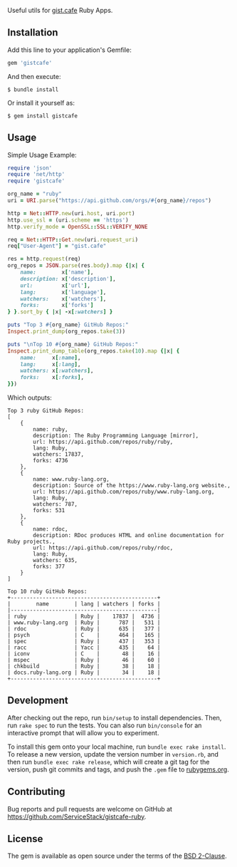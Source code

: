 Useful utils for [gist.cafe](https://gist.cafe) Ruby Apps.

## Installation

Add this line to your application's Gemfile:

```ruby
gem 'gistcafe'
```

And then execute:

    $ bundle install

Or install it yourself as:

    $ gem install gistcafe

## Usage

Simple Usage Example:

```ruby
require 'json'
require 'net/http'
require 'gistcafe'

org_name = "ruby"
uri = URI.parse("https://api.github.com/orgs/#{org_name}/repos")

http = Net::HTTP.new(uri.host, uri.port)
http.use_ssl = (uri.scheme == 'https')
http.verify_mode = OpenSSL::SSL::VERIFY_NONE

req = Net::HTTP::Get.new(uri.request_uri)
req["User-Agent"] = "gist.cafe"

res = http.request(req)
org_repos = JSON.parse(res.body).map {|x| {
    name:        x['name'],
    description: x['description'],
    url:         x['url'],
    lang:        x['language'],
    watchers:    x['watchers'],
    forks:       x['forks']
} }.sort_by { |x| -x[:watchers] }

puts "Top 3 #{org_name} GitHub Repos:"
Inspect.print_dump(org_repos.take(3))

puts "\nTop 10 #{org_name} GitHub Repos:"
Inspect.print_dump_table(org_repos.take(10).map {|x| {
    name:     x[:name],
    lang:     x[:lang],
    watchers: x[:watchers],
    forks:    x[:forks],
}})
```

Which outputs:

```
Top 3 ruby GitHub Repos:
[
    {
        name: ruby,
        description: The Ruby Programming Language [mirror],
        url: https://api.github.com/repos/ruby/ruby,
        lang: Ruby,
        watchers: 17837,
        forks: 4736
    },
    {
        name: www.ruby-lang.org,
        description: Source of the https://www.ruby-lang.org website.,
        url: https://api.github.com/repos/ruby/www.ruby-lang.org,
        lang: Ruby,
        watchers: 787,
        forks: 531
    },
    {
        name: rdoc,
        description: RDoc produces HTML and online documentation for Ruby projects.,
        url: https://api.github.com/repos/ruby/rdoc,
        lang: Ruby,
        watchers: 635,
        forks: 377
    }
]

Top 10 ruby GitHub Repos:
+----------------------------------------------+
|        name        | lang | watchers | forks |
|----------------------------------------------|
| ruby               | Ruby |    17837 |  4736 |
| www.ruby-lang.org  | Ruby |      787 |   531 |
| rdoc               | Ruby |      635 |   377 |
| psych              | C    |      464 |   165 |
| spec               | Ruby |      437 |   353 |
| racc               | Yacc |      435 |    64 |
| iconv              | C    |       48 |    16 |
| mspec              | Ruby |       46 |    60 |
| chkbuild           | Ruby |       38 |    18 |
| docs.ruby-lang.org | Ruby |       34 |    18 |
+----------------------------------------------+
```

## Development

After checking out the repo, run `bin/setup` to install dependencies. Then, run `rake spec` to run the tests. You can also run `bin/console` for an interactive prompt that will allow you to experiment.

To install this gem onto your local machine, run `bundle exec rake install`. To release a new version, update the version number in `version.rb`, and then run `bundle exec rake release`, which will create a git tag for the version, push git commits and tags, and push the `.gem` file to [rubygems.org](https://rubygems.org).

## Contributing

Bug reports and pull requests are welcome on GitHub at https://github.com/ServiceStack/gistcafe-ruby.

## License

The gem is available as open source under the terms of the [BSD 2-Clause](https://github.com/ServiceStack/gistcafe-ruby/blob/main/LICENSE).
